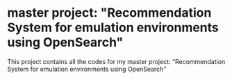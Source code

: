 # master project: "Recommendation System for emulation environments using OpenSearch"
This project contains all the codes for my master project: "Recommendation System for emulation environments using OpenSearch"
